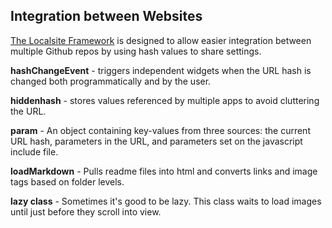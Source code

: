 ## Integration between Websites

<a href="https://github.com/modelearth/localsite/" target="_parent">The Localsite Framework</a> is designed to allow easier integration between multiple Github repos by using hash values to share settings.  

**hashChangeEvent** - triggers independent widgets when the URL hash is changed both programmatically and by the user.    

**hiddenhash** - stores values referenced by multiple apps to avoid cluttering the URL.  
<!--
goHash({"go":"bioeconomy"}); - Hash change triggers widgets.  

updateHash({"go":"bioeconomy"}); - Only hash updated.  
-->
**param** - An object containing key-values from three sources: the current URL hash, parameters in the URL, and parameters set on the javascript include&nbsp;file.  

**loadMarkdown** - Pulls readme files into html and converts links and image tags based on folder levels.  

**lazy class** - Sometimes it's good to be lazy. This class waits to load images until just before they scroll into view.  

